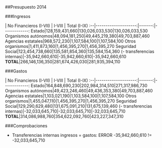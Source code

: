##Presupuesto 2014

###Ingresos

 | No Financieros (I-VII) | I-VIII | Total (I-IX)
:--|---------------------:|-------:|-------------:
Estado|128,159,431,660|130,026,033,530|130,026,033,530
Organismos autónomos|48,094,181,250|49,445,219,380|49,703,887,460
Agencias estatales|968,572,230|1,107,584,100|1,107,584,100
Otros organismos|1,411,873,160|1,456,395,270|1,456,395,270
Seguridad Social|123,454,738,660|135,581,854,360|135,584,154,360
(- transferencias internas)|-35,942,660,610|-35,942,660,610|-35,942,660,610
**TOTAL**|266,146,136,350|281,674,426,030|281,935,394,110

###Gastos

 | No Financieros (I-VII) | I-VIII | Total (I-IX)
:--|---------------------:|-------:|-------------:
Estado|164,848,690,230|202,984,314,510|271,317,986,730
Organismos autónomos|49,423,246,460|49,436,353,380|49,703,887,460
Agencias estatales|1,103,021,190|1,103,584,100|1,107,584,100
Otros organismos|1,455,047,110|1,456,395,270|1,456,395,270
Seguridad Social|129,290,629,480|131,675,091,210|131,675,139,460
(- transferencias internas)|-32,033,645,710|-32,033,645,710|-32,033,645,710
**TOTAL**|314,086,988,760|354,622,092,760|423,227,347,310

###Comprobaciones

 * Transferencias internas ingresos = gastos: ERROR -35,942,660,610 != -32,033,645,710
